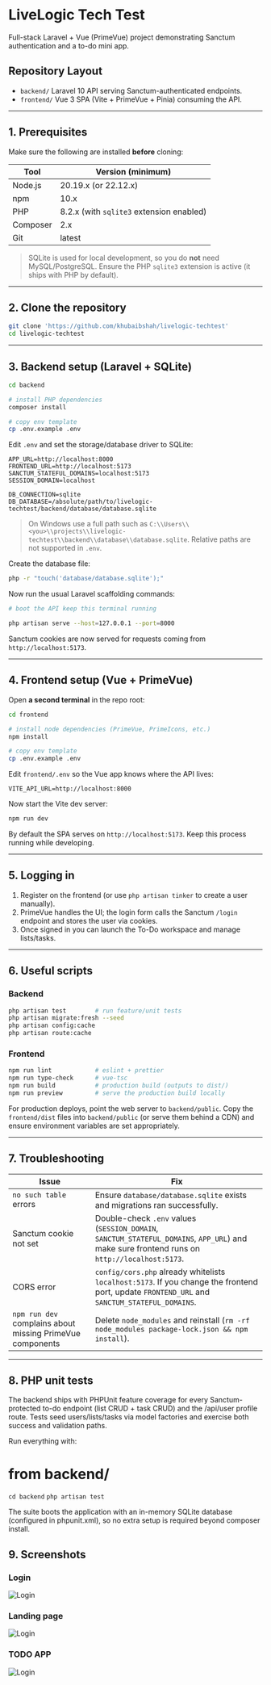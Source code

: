 # LiveLogic Tech Test

Full-stack Laravel + Vue (PrimeVue) project demonstrating Sanctum authentication and a to-do mini app.

## Repository Layout

- `backend/` Laravel 10 API serving Sanctum-authenticated endpoints.
- `frontend/` Vue 3 SPA (Vite + PrimeVue + Pinia) consuming the API.

---

## 1. Prerequisites

Make sure the following are installed **before** cloning:

| Tool        | Version (minimum) |
| ----------- | ----------------- |
| Node.js     | 20.19.x (or 22.12.x) |
| npm         | 10.x |
| PHP         | 8.2.x (with `sqlite3` extension enabled) |
| Composer    | 2.x |
| Git         | latest |

> SQLite is used for local development, so you do **not** need MySQL/PostgreSQL. Ensure the PHP `sqlite3` extension is active (it ships with PHP by default).

---

## 2. Clone the repository

```bash
git clone 'https://github.com/khubaibshah/livelogic-techtest'
cd livelogic-techtest
```
---

## 3. Backend setup (Laravel + SQLite)

```bash
cd backend

# install PHP dependencies
composer install

# copy env template
cp .env.example .env
```

Edit `.env` and set the storage/database driver to SQLite:

```
APP_URL=http://localhost:8000
FRONTEND_URL=http://localhost:5173
SANCTUM_STATEFUL_DOMAINS=localhost:5173
SESSION_DOMAIN=localhost

DB_CONNECTION=sqlite
DB_DATABASE=/absolute/path/to/livelogic-techtest/backend/database/database.sqlite
```

> On Windows use a full path such as `C:\\Users\\<you>\\projects\\livelogic-techtest\\backend\\database\\database.sqlite`. Relative paths are not supported in `.env`.

Create the database file:

```bash
php -r "touch('database/database.sqlite');"
```

Now run the usual Laravel scaffolding commands:

```bash
# boot the API keep this terminal running

php artisan serve --host=127.0.0.1 --port=8000
```

Sanctum cookies are now served for requests coming from `http://localhost:5173`.

---

## 4. Frontend setup (Vue + PrimeVue)

Open **a second terminal** in the repo root:

```bash
cd frontend

# install node dependencies (PrimeVue, PrimeIcons, etc.)
npm install

# copy env template
cp .env.example .env
```

Edit `frontend/.env` so the Vue app knows where the API lives:

```
VITE_API_URL=http://localhost:8000
```

Now start the Vite dev server:

```bash
npm run dev
```

By default the SPA serves on `http://localhost:5173`. Keep this process running while developing.

---

## 5. Logging in

1. Register on the frontend (or use `php artisan tinker` to create a user manually).
2. PrimeVue handles the UI; the login form calls the Sanctum `/login` endpoint and stores the user via cookies.
3. Once signed in you can launch the To-Do workspace and manage lists/tasks.

---

## 6. Useful scripts

### Backend

```bash
php artisan test        # run feature/unit tests
php artisan migrate:fresh --seed
php artisan config:cache
php artisan route:cache
```

### Frontend

```bash
npm run lint            # eslint + prettier
npm run type-check      # vue-tsc
npm run build           # production build (outputs to dist/)
npm run preview         # serve the production build locally
```

For production deploys, point the web server to `backend/public`. Copy the `frontend/dist` files into `backend/public` (or serve them behind a CDN) and ensure environment variables are set appropriately.

---

## 7. Troubleshooting

| Issue | Fix |
| ----- | --- |
| `no such table` errors | Ensure `database/database.sqlite` exists and migrations ran successfully. |
| Sanctum cookie not set | Double-check `.env` values (`SESSION_DOMAIN`, `SANCTUM_STATEFUL_DOMAINS`, `APP_URL`) and make sure frontend runs on `http://localhost:5173`. |
| CORS error | `config/cors.php` already whitelists `localhost:5173`. If you change the frontend port, update `FRONTEND_URL` and `SANCTUM_STATEFUL_DOMAINS`. |
| `npm run dev` complains about missing PrimeVue components | Delete `node_modules` and reinstall (`rm -rf node_modules package-lock.json && npm install`). |

---

## 8. PHP unit tests

The backend ships with PHPUnit feature coverage for every Sanctum-protected to-do endpoint (list CRUD + task CRUD) and the /api/user profile route. Tests seed users/lists/tasks via model factories and exercise both success and validation paths.

Run everything with:


# from backend/
`
cd backend
`
`
php artisan test
`

The suite boots the application with an in-memory SQLite database (configured in phpunit.xml), so no extra setup is required beyond composer install.



## 9. Screenshots

### Login
 ![Login](frontend/src/assets/login.png)

### Landing page
 ![Login](frontend/src/assets/landing.png)

### TODO APP
 ![Login](frontend/src/assets/app.png)
